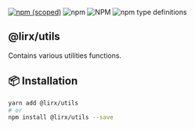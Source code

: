 [![npm (scoped)](https://img.shields.io/npm/v/@lirx/utils.svg)](https://www.npmjs.com/package/@lirx/utils)
![npm](https://img.shields.io/npm/dm/@lirx/utils.svg)
![NPM](https://img.shields.io/npm/l/@lirx/utils.svg)
![npm type definitions](https://img.shields.io/npm/types/@lirx/utils.svg)

## @lirx/utils

Contains various utilities functions.

## 📦 Installation

```bash
yarn add @lirx/utils
# or
npm install @lirx/utils --save
```
